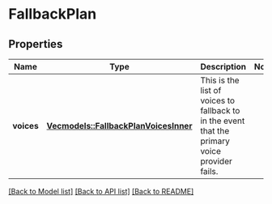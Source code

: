 # FallbackPlan

## Properties

Name | Type | Description | Notes
------------ | ------------- | ------------- | -------------
**voices** | [**Vec<models::FallbackPlanVoicesInner>**](FallbackPlan_voices_inner.md) | This is the list of voices to fallback to in the event that the primary voice provider fails. | 

[[Back to Model list]](../README.md#documentation-for-models) [[Back to API list]](../README.md#documentation-for-api-endpoints) [[Back to README]](../README.md)


